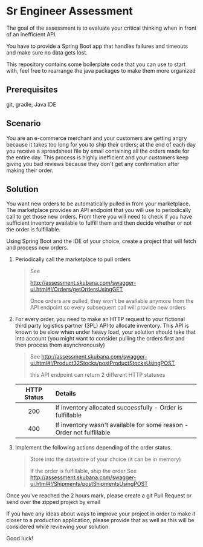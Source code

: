 # Sr Engineer Assessment

The goal of the assessment is to evaluate your critical thinking when in front of an inefficient API. 

You have to provide a Spring Boot app that handles failures and timeouts and make sure no data gets lost.

This repository contains some boilerplate code that you can use to start with, feel free to rearrange the java packages to make them more organized 

## Prerequisites
git, gradle, Java IDE

## Scenario
You are an e-commerce merchant and your customers are getting angry because it takes too long for you to ship their orders; at the end of each day you receive a spreadsheet file by email containing all the orders made for the entire day. This process is highly inefficient and your customers keep giving you bad reviews because they don't get any confirmation after making their order.

## Solution
You want new orders to be automatically pulled in from your marketplace. The marketplace provides an API endpoint that you will use to periodically call to get those new orders. From there you will need to check if you have sufficient inventory available to fulfill them and then decide whether or not the order is fulfillable.  

Using Spring Boot and the IDE of your choice, create a project that will fetch and process new orders. 

1. Periodically call the marketplace to pull orders
 
   >See 
   >
   >http://assessment.skubana.com/swagger-ui.html#!/Orders/getOrdersUsingGET
   >
   >Once orders are pulled, they won't be available anymore from the API endpoint so every subsequent call will provide new orders
   
   

2. For every order, you need to make an HTTP request to your fictional third party logistics partner (3PL) API to allocate inventory. This API is known to be slow when under heavy load, your solution should take that into account (you might want to consider pulling the orders first and then process them asynchronously)

    >
    > See http://assessment.skubana.com/swagger-ui.html#!/Product32Stocks/postProductStocksUsingPOST
    >
    > this API endpoint can return 2 different HTTP statuses
    >
    
    | HTTP Status | Details |
    |:---:|:---|
    | 200 | If inventory allocated successfully - Order is fulfillable |
    | 400 | If inventory wasn't available for some reason - Order not fulfillable |



3. Implement the following actions depending of the order status. 

    >
    > Store into the datastore of your choice (it can be in memory)
    >
    > If the order is fulfillable, ship the order
    > See http://assessment.skubana.com/swagger-ui.html#!/Shipments/postShipmentsUsingPOST
    >

Once you've reached the 2 hours mark, please create a git Pull Request or send over the zipped project by email

If you have any ideas about ways to improve your project in order to make it closer to a production application, please provide that as well as this will be considered while reviewing your solution. 

Good luck!
